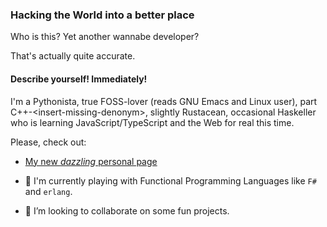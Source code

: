 ### Hacking the World into a better place

Who is this? Yet another wannabe developer?

That's actually quite accurate.

#### Describe yourself! Immediately!

I'm a Pythonista, true FOSS-lover (reads GNU Emacs and Linux user), part C++-\<insert-missing-denonym\>, 
slightly Rustacean, occasional Haskeller who is learning JavaScript/TypeScript and the Web for real this time.

Please, check out:

- [My new _dazzling_ personal page](https://hacktheoxidation.github.io/)

- 🔭 I'm currently playing with Functional Programming Languages like `F#` and `erlang`.
- 👯 I’m looking to collaborate on some fun projects.
